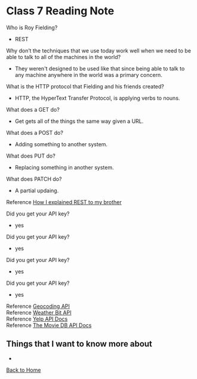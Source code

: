 # Class 7 Reading Note

Who is Roy Fielding?

- REST

Why don’t the techniques that we use today work well when we need to be able to talk to all of the machines in the world?

- They weren't designed to be used like that since being able to talk to any machine anywhere in the world was a primary concern.

What is the HTTP protocol that Fielding and his friends created?

- HTTP, the HyperText Transfer Protocol, is applying verbs to nouns.

What does a GET do?

- Get gets all of the things the same way given a URL.

What does a POST do?

- Adding something to another system.

What does PUT do?

- Replacing something in another system.

What does PATCH do?

- A partial updaing.

Reference [How I explained REST to my brother](https://gist.github.com/brookr/5977550)  

Did you get your API key?

- yes

Did you get your API key?

- yes

Did you get your API key?

- yes

Did you get your API key?

- yes

Reference [Geocoding API](https://locationiq.com/)  
Reference [Weather Bit API](https://www.weatherbit.io/)  
Reference [Yelp API Docs](https://www.yelp.com/developers/documentation/v3/business_search)  
Reference [The Movie DB API Docs](https://developers.themoviedb.org/3/getting-started/introduction)  

## Things that I want to know more about

- 

[Back to Home](../../README.md)  
